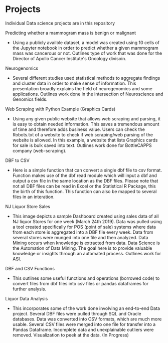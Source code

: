 # Projects
Individual Data science projects are in this repository

Predicting whether a mammogram mass is benign or malignant
- Using a publicly availble dataset, a model was created using 10 cells of the Jupyter notebook in order to predict 
whether a given mammogram mass was cancerous or not. 
Outlines type of work that was done for the Director of Apollo Cancer Institute's Oncology divisoin.  

Neurogenomics
- Several different studies used statistical methods to aggregate findings and cluster data in order to make
sense of information. This presentation broadly explains the field of neurogenomics and some applications.
Outlines work done in the intersection of Neuroscience and Genomics fields. 

Web Scraping with Python Example (Graphics Cards)
- Using any given public website that allows web scraping and parsing, it is easy to obtain needed information. This saves
a tremendous amount of time and therefore adds business value. Users can check the Robots.txt of a website to check if 
web scraping/web parsing of the website is allowed. 
In this example, a website that lists Graphics cards for sale is bulk saved into text. 
Outlines work done for BottleCAPPS company (web-scraping). 

DBF to CSV
- Here is a simple function that can convert a single dbf file to csv format.
Function makes use of the dbf read module which will input a dbf and output a csv file in the same location as the DBF files.
Please note that not all DBF files can be read in Excel or the Statistical R Package, this the birth of this function.
This function can also be mapped to several files in an interation.

NJ Liquor Store Sales
- This image depicts a sample Dashboard created using sales data of all NJ liquor Stores for one week (March 24th 2019). 
Data was pulled using a tool created specifically for POS (point of sale) systems where data from each store is aggregated into a DBF file every week. Data from several stores were munged into one file and then analyzed. 
Data Mining occurs when knowledge is extracted from data. 
Data Science is the Automation of Data Mining. 
The goal here is to provide valuable knowledge or insights through an automated process. 
Outlines work for ASI. 

DBF and CSV Functions
- This outlines some useful functions and operations (borrowed code) to convert files from dbf files into csv files or pandas dataframes for further analysis. 

Liquor Data Analysis
- This incorporates some of the work done involving an end-to-end Data project. 
Several DBF files were pulled through SQL and Oracle databases. 
Data was converted into CSV formats, which are much more usable. 
Several CSV files were merged into one file for transfer into a Pandas Dataframe. 
Incomplete data and unexplainable outliers were removed. 
Visualization to peek at the data. 
(In Progress)

